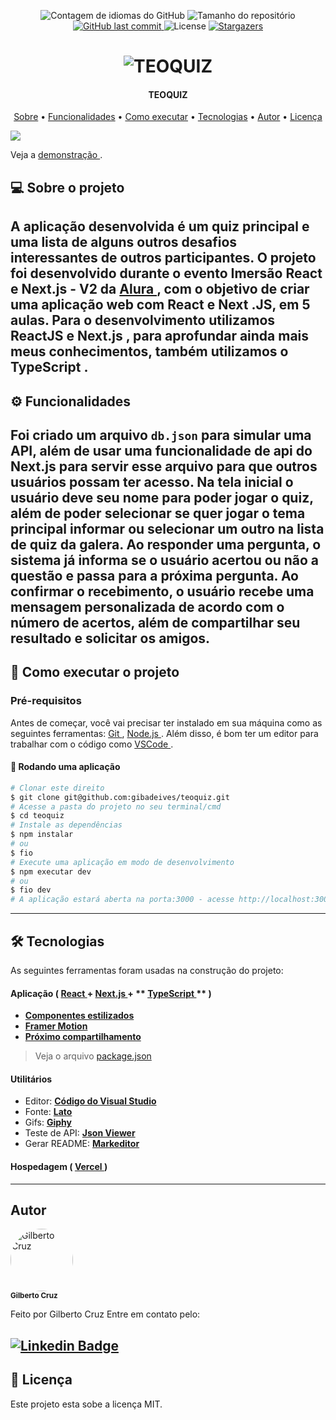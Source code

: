 <p align="center">
  <img alt="Contagem de idiomas do GitHub" src="https://img.shields.io/github/languages/count/gibadeives/teoquiz?color=%2304D361&style=for-the-badge">
  <img alt="Tamanho do repositório" src="https://img.shields.io/github/repo-size/gibadeives/teoquiz?style=for-the-badge">
  <a href="https://github.com/gibadeives/teoquiz/commits/master">
    <img alt="GitHub last commit" src="https://img.shields.io/github/last-commit/gibadeives/teoquiz?style=for-the-badge">
  </a>
   <img alt="License" src="https://img.shields.io/badge/license-MIT-brightgreen?style=for-the-badge">
   <a href="https://github.com/gibadeives/teoquiz/stargazers">
    <img alt="Stargazers" src="https://img.shields.io/github/stars/gibadeives/teoquiz?style=for-the-badge">
  </a>  
</p>
<h1 align="center" style="preenchimento: 50px; fundo: # 333333 ;">
    <img alt="TEOQUIZ" title="#teoquiz" src="https://raw.githubusercontent.com/gibadeives/teoquiz/main/public/logo.png" />
</h1>
<h4 align="center">
	TEOQUIZ
</h4>
<p align="center">
<a href="#--sobre-o-projeto">Sobre</a> •
<a href="#-%EF%B8%8F-funcionalidades">Funcionalidades</a> •
<a href="#--como-executar-o-projeto">Como executar</a> •
<a href="#--tecnologias">Tecnologias</a> •
<a href="#--autor">Autor</a> •
<a href="#--licença">Licença</a>
</p>

![](https://raw.githubusercontent.com/gibadeives/teoquiz/main/public/screenshot.png)

Veja a [ demonstração ](https://teoquiz.gibadeives.vercel.app/).

##  [](https://github.com/gibadeives/teoquiz#--sobre-o-projeto) 💻 Sobre o projeto

A aplicação desenvolvida é um quiz principal e uma lista de alguns outros desafios interessantes de outros participantes.
O projeto foi desenvolvido durante o evento **Imersão React e Next.js - V2** da [ Alura ](https://www.alura.com.br/), com o objetivo de criar uma aplicação web com React e Next .JS, em 5 aulas.
Para o desenvolvimento utilizamos **ReactJS** e **Next.js** , para aprofundar ainda mais meus conhecimentos, também utilizamos o **TypeScript** .
---
##  [](https://github.com/gibadeives/teoquiz#-%EF%B8%8F-funcionalidades) ⚙️ Funcionalidades
Foi criado um arquivo `db.json` para simular uma API, além de usar uma funcionalidade de api do Next.js para servir esse arquivo para que outros usuários possam ter acesso.
Na tela inicial o usuário deve seu nome para poder jogar o quiz, além de poder selecionar se quer jogar o tema principal informar ou selecionar um outro na lista de quiz da galera.
Ao responder uma pergunta, o sistema já informa se o usuário acertou ou não a questão e passa para a próxima pergunta.
Ao confirmar o recebimento, o usuário recebe uma mensagem personalizada de acordo com o número de acertos, além de compartilhar seu resultado e solicitar os amigos.
---
##  [](https://github.com/gibadeives/teoquiz#--como-executar-o-projeto) 🚀 Como executar o projeto
###  Pré-requisitos
Antes de começar, você vai precisar ter instalado em sua máquina como as seguintes ferramentas:
[ Git ](https://git-scm.com), [ Node.js ](https://nodejs.org/en/).
Além disso, é bom ter um editor para trabalhar com o código como [ VSCode ](https://code.visualstudio.com/).
####  🧭 Rodando uma aplicação
```bash
# Clonar este direito
$ git clone git@github.com:gibadeives/teoquiz.git
# Acesse a pasta do projeto no seu terminal/cmd
$ cd teoquiz
# Instale as dependências
$ npm instalar
# ou
$ fio
# Execute uma aplicação em modo de desenvolvimento
$ npm executar dev
# ou
$ fio dev
# A aplicação estará aberta na porta:3000 - acesse http://localhost:3000
```
---
##  [](https://github.com/gibadeives/teoquizaibert/brunoquiz#--tecnologias) 🛠 Tecnologias
As seguintes ferramentas foram usadas na construção do projeto:
#### **Aplicação** ( **[ React ](https://reactjs.org/)** + **[ Next.js ](https://nextjs.org/)** + ** [ TypeScript ](https://www.typescriptlang.org/)** ) 
-  **[ Componentes estilizados ](https://styled-components.com/)**
-  **[ Framer Motion ](https://www.framer.com/motion/)**
-  **[ Próximo compartilhamento ](https://react-icons.github.io/react-icons/)**
> Veja o arquivo [package.json](https://github.com/gibadeives/teoquiz/blob/master/web/package.json)
#### **Utilitários** 
- Editor: **[ Código do Visual Studio ](https://code.visualstudio.com/)**
- Fonte: **[ Lato ](https://fonts.google.com/specimen/Lato?query=lato)**
- Gifs: **[ Giphy ](https://giphy.com/)**
- Teste de API: **[ Json Viewer ](https://github.com/tulios/json-viewer)**
- Gerar README: **[ Markeditor ](https://markeditor.netlify.app/)**
#### **Hospedagem** ( **[ Vercel ](https://vercel.com/)** ) 
---
##  [](https://github.com/gibadeives/teoquiz#--autor) Autor
<img style="border-radius: 50%;" src="https://avatars.githubusercontent.com/u/58277487?v=4" width="100px;" alt="Gilberto Cruz"/>
<br />
<sub><b>Gilberto Cruz</b></sub></a>
<br />

Feito por Gilberto Cruz 
Entre em contato pelo:

[![ Linkedin Badge ](https://img.shields.io/badge/-LinkedIn-blue?style=for-the-badge&logo=Linkedin&logoColor=white&link=https://www.linkedin.com/in/gilberto-cruz-80654139/ )](https://www.linkedin.com/in/gilberto-cruz-80654139/) 
---

##  [](https://github.com/gibadeives/teoquiz#--licença) 📝 Licença
Este projeto esta sobe a licença MIT.